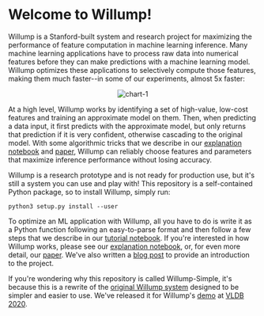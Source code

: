 # Welcome to Willump!

Willump is a Stanford-built system and research project for maximizing the performance of feature computation in machine learning inference.  Many machine learning applications have to process raw data into numerical features before they can make predictions with a machine learning model.  Willump optimizes these applications to selectively compute those features, making them much faster--in some of our experiments, almost 5x faster:

<p align="center"><img src="https://i.ibb.co/yPKPxzB/chart-1.jpg" alt="chart-1" border="0">
</p>

At a high level, Willump works by identifying a set of high-value, low-cost features and training an approximate model on them.  Then, when predicting a data input, it first predicts with the approximate model, but only returns that prediction if it is very confident, otherwise cascading to the original model.  With some algorithmic tricks that we describe in our [explanation notebook](https://github.com/stanford-futuredata/Willump-Simple/blob/master/notebooks/explanation-notebook.ipynb) and [paper](http://petereliaskraft.net/res/willump.pdf), Willump can reliably choose features and parameters that maximize inference performance without losing accuracy.



Willump is a research prototype and is not ready for production use, but it's still a system you can use and play with!  This repository is a self-contained Python package, so to install Willump, simply run:

    python3 setup.py install --user
    
To optimize an ML application with Willump, all you have to do is write it as a Python function following an easy-to-parse format and then follow a few steps that we describe in our [tutorial notebook](https://github.com/stanford-futuredata/Willump-Simple/blob/master/notebooks/tutorial-notebook.ipynb).  If you're interested in how Willump works, please see our [explanation notebook](https://github.com/stanford-futuredata/Willump-Simple/blob/master/notebooks/explanation-notebook.ipynb), or, for even more detail, our [paper](http://petereliaskraft.net/res/willump.pdf).  We've also written a [blog post](https://dawn.cs.stanford.edu/2020/02/29/willump/) to provide an introduction to the project.

If you're wondering why this repository is called Willump-Simple, it's because this is a rewrite of the [original Willump system](https://github.com/stanford-futuredata/Willump) designed to be simpler and easier to use. We've released it for Willump's [demo](http://petereliaskraft.net/res/willump-vldb-demo.pdf) at [VLDB 2020](https://vldb2020.org/).
